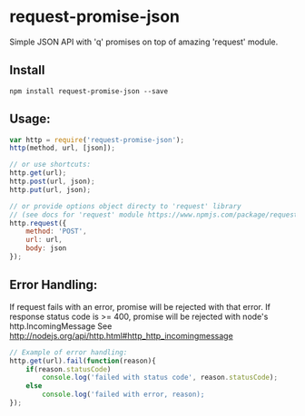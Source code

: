 # request-promise-json
Simple JSON API with 'q' promises on top of amazing 'request' module.

## Install
```
npm install request-promise-json --save
```

## Usage:
```js
var http = require('request-promise-json');
http(method, url, [json]);

// or use shortcuts:
http.get(url);
http.post(url, json);
http.put(url, json);

// or provide options object directy to 'request' library 
// (see docs for 'request' module https://www.npmjs.com/package/request):
http.request({
    method: 'POST',
    url: url,
    body: json
});
```
 
## Error Handling:
If request fails with an error, promise will be rejected with that error.
If response status code is >= 400, promise will be rejected with node's http.IncomingMessage
See http://nodejs.org/api/http.html#http_http_incomingmessage
```js
// Example of error handling:
http.get(url).fail(function(reason){
    if(reason.statusCode)
        console.log('failed with status code', reason.statusCode);
    else
        console.log('failed with error, reason);
});
```
